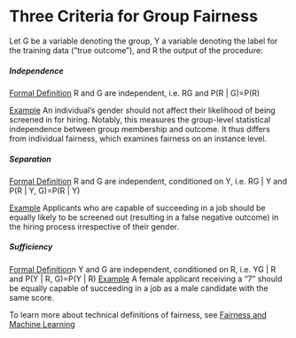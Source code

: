 # Three Criteria for Group Fairness
Let G be a variable denoting the group, Y a variable denoting the label for the training data (“true outcome”), and R the output of the procedure: 

##### Independence

<u>Formal Definition</u> R and G are independent, i.e. RG and P(R | G)=P(R) 

<u>Example</u> An individual’s gender should not affect their likelihood of being screened in for hiring. Notably, this measures the group-level statistical independence between group membership and outcome. It thus differs from individual fairness, which examines fairness on an instance level. 

##### Separation

<u>Formal Definition</u> R and G are independent, conditioned on Y, i.e. RG | Y and P(R | Y, G)=P(R | Y) 

<u>Example</u> Applicants who are capable of succeeding in a job should be equally likely to be screened out (resulting in a false negative outcome) in the hiring process irrespective of their gender.

##### Sufficiency
<u>Formal Definition</u>n Y and G are independent, conditioned on R, i.e. YG | R and P(Y | R, G)=P(Y | R) 
<u>Example</u> A female applicant receiving a “7” should be equally capable of succeeding in a job as a male candidate with the same score. 

To learn more about technical definitions of fairness, see [Fairness and Machine Learning](https://fairmlbook.org/)